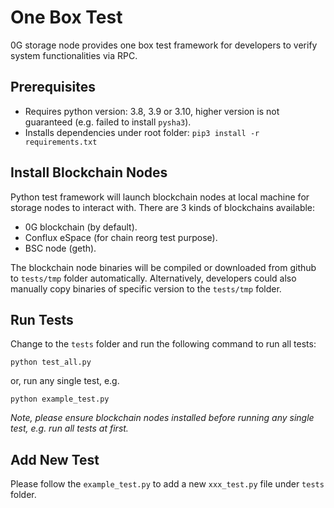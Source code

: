 # One Box Test

0G storage node provides one box test framework for developers to verify system functionalities via RPC.

## Prerequisites

- Requires python version: 3.8, 3.9 or 3.10, higher version is not guaranteed (e.g. failed to install `pysha3`).
- Installs dependencies under root folder: `pip3 install -r requirements.txt`

## Install Blockchain Nodes

Python test framework will launch blockchain nodes at local machine for storage nodes to interact with. There are 3 kinds of blockchains available:

- 0G blockchain (by default).
- Conflux eSpace (for chain reorg test purpose).
- BSC node (geth).

The blockchain node binaries will be compiled or downloaded from github to `tests/tmp` folder automatically. Alternatively, developers could also manually copy binaries of specific version to the `tests/tmp` folder.

## Run Tests

Change to the `tests` folder and run the following command to run all tests:

```
python test_all.py
```

or, run any single test, e.g.

```
python example_test.py
```

*Note, please ensure blockchain nodes installed before running any single test, e.g. run all tests at first.*

## Add New Test

Please follow the `example_test.py` to add a new `xxx_test.py` file under `tests` folder.
